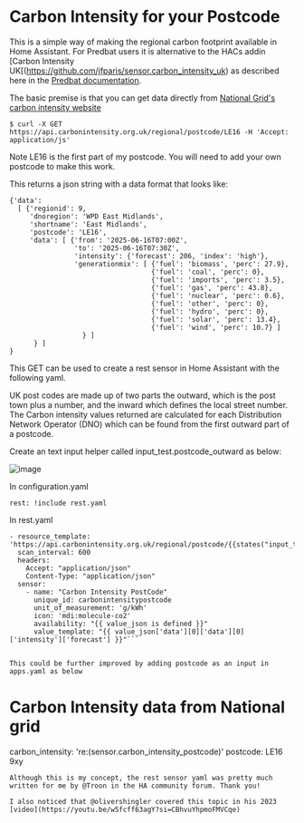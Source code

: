 # Carbon Intensity for your Postcode

This is a simple way of making the regional carbon footprint available in Home Assistant.
For Predbat users it is alternative to the HACs addin [Carbon Intensity UK[(https://github.com/jfparis/sensor.carbon_intensity_uk) as described here in the [Predbat documentation](https://springfall2008.github.io/batpred/energy-rates/#uk-grid-carbon-intensity).

The basic premise is that you can get data directly from [National Grid's carbon intensity website](https://carbonintensity.org.uk/)
```
$ curl -X GET https://api.carbonintensity.org.uk/regional/postcode/LE16 -H 'Accept: application/js'
```
Note LE16 is the first part of my postcode. You will need to add your own postcode to make this work.

This returns a json string with a data format that looks like:
```
{'data':
  [ {'regionid': 9,
     'dnoregion': 'WPD East Midlands',
     'shortname': 'East Midlands',
     'postcode': 'LE16',
     'data': [ {'from': '2025-06-16T07:00Z',
                'to': '2025-06-16T07:30Z',
                'intensity': {'forecast': 206, 'index': 'high'},
                'generationmix': [ {'fuel': 'biomass', 'perc': 27.9},
                                   {'fuel': 'coal', 'perc': 0},
                                   {'fuel': 'imports', 'perc': 3.5},
                                   {'fuel': 'gas', 'perc': 43.8},
                                   {'fuel': 'nuclear', 'perc': 0.6},
                                   {'fuel': 'other', 'perc': 0},
                                   {'fuel': 'hydro', 'perc': 0},
                                   {'fuel': 'solar', 'perc': 13.4},
                                   {'fuel': 'wind', 'perc': 10.7} ]
                  } ]
      } ]
}
```
This GET can be used to create a rest sensor in Home Assistant with the following yaml.    

UK post codes are made up of two parts the outward, which is the post town plus a number, and the inward which defines the local street number.
The Carbon intensity values returned are calculated for each Distribution Network Operator (DNO) which can be found from the first outward part of a postcode.

Create an text input helper called input_test.postcode_outward as below:

![image](https://github.com/user-attachments/assets/77928cec-ee24-4ba2-9d60-e39e7cc86a36)


In configuration.yaml
```
rest: !include rest.yaml
```
In rest.yaml
```
- resource_template: 'https://api.carbonintensity.org.uk/regional/postcode/{{states("input_text.postcode_outward")}}'
  scan_interval: 600
  headers:
    Accept: "application/json"
    Content-Type: "application/json"
  sensor:
    - name: "Carbon Intensity PostCode"
      unique_id: carbonintensitypostcode
      unit_of_measurement: 'g/kWh'
      icon: 'mdi:molecule-co2'
      availability: "{{ value_json is defined }}"
      value_template: "{{ value_json['data'][0]['data'][0]['intensity']['forecast'] }}"```


This could be further improved by adding postcode as an input in apps.yaml as below
```
  # Carbon Intensity data from National grid
  carbon_intensity: 're:(sensor.carbon_intensity_postcode)'
  postcode: LE16 9xy
```
Although this is my concept, the rest sensor yaml was pretty much written for me by @Troon in the HA community forum. Thank you!

I also noticed that @olivershingler covered this topic in his 2023 [video](https://youtu.be/w5fcff63agY?si=CBhvuYhpmoFMVCqe)
